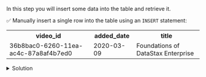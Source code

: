 In this step you will insert some data into the table and retrieve it.

✅ Manually insert a single row into the table using an `INSERT` statement:

<table class="katapod-table">
  <tr>
    <th>video_id</th>
    <th>added_date</th>
    <th>title</th>
  </tr>
  <tr>
    <td>36b8bac0-6260-11ea-ac4c-87a8af4b7ed0</td>
    <td>2020-03-09</td>
    <td>Foundations of DataStax Enterprise</td>
  <tr>  
  
</table>

<details class="katapod-details">
  <summary>Solution</summary>

```
INSERT INTO videos (video_id, added_date, title)
VALUES (36b8bac0-6260-11ea-ac4c-87a8af4b7ed0, '2020-03-09', 'Foundations of DataStax Enterprise');
```{{exec}}

</details>
<br>

✅ Use a `SELECT` statement to retrieve your row from the table:

<details class="katapod-details">
  <summary>Solution</summary>

```
SELECT * from videos;
```{{exec}}

</details>
<br>


✅ Insert another row into the table:

<table class="katapod-table">
  <tr>
    <th>video_id</th>
    <th>added_date</th>
    <th>title</th>
  </tr>
  <tr>
    <td>95fe9800-2c2f-11b2-8080-808080808080</td>
    <td>2020-01-20</td>
    <td>Cassandra Data Modeling</td>
  <tr>  
  
</table>

<details class="katapod-details">
  <summary>Solution</summary>


```
INSERT INTO videos (video_id, added_date, title) 
VALUES (95fe9800-2c2f-11b2-8080-808080808080, '2020-01-20', 'Cassandra Data Modeling');

```{{exec}}

</details>
<br>


✅ Retrieve all rows from the table:
```
SELECT * from videos;
```{{exec}}

✅ Delete all previously inserted rows from the table using the `TRUNCATE` statement and verify that the table is empty:

<details class="katapod-details">
  <summary>Solution</summary>

```
TRUNCATE videos;
SELECT * from videos;
```{{exec}}

</details>
<br>

✅ Use the `COPY` command to import data into your `videos` table:
```
COPY videos(video_id, added_date, title)
FROM '/workspace/ds201-lab02/data-files/videos.csv'
WITH HEADER=TRUE;
```{{exec}}

✅ Retrieve all rows from the table to verify that the table loaded correctly:
```
SELECT * from videos;
```{{exec}}